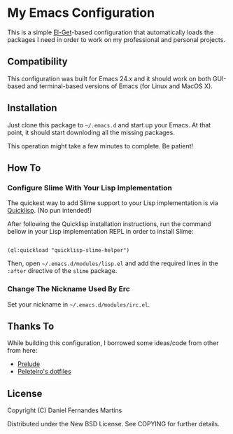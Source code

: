 # My Emacs Configuration

This is a simple [El-Get](https://github.com/dimitri/el-get)-based
configuration that automatically loads the packages I need in order to work
on my professional and personal projects.

## Compatibility

This configuration was built for Emacs 24.x and it should work on both
GUI-based and terminal-based versions of Emacs (for Linux and MacOS X).

## Installation

Just clone this package to `~/.emacs.d` and start up your Emacs. At that
point, it should start downloding all the missing packages.

This operation might take a few minutes to complete. Be patient!

## How To

### Configure Slime With Your Lisp Implementation

The quickest way to add Slime support to your Lisp implementation is via
[Quicklisp](http://www.quicklisp.org/beta/). (No pun intended!)

After following the Quicklisp installation instructions, run the command
bellow in your Lisp implementation REPL in order to install Slime:

````common-lisp

(ql:quickload "quicklisp-slime-helper")
````

Then, open `~/.emacs.d/modules/lisp.el` and add the required lines in the
`:after` directive of the `slime` package.

### Change The Nickname Used By Erc

Set your nickname in `~/.emacs.d/modules/irc.el`.

## Thanks To

While building this configuration, I borrowed some ideas/code from other from
here:

* [Prelude](https://github.com/bbatsov/prelude)
* [Peleteiro's dotfiles](https://github.com/peleteiro/dotfiles)

## License

Copyright (C) Daniel Fernandes Martins

Distributed under the New BSD License. See COPYING for further details.
